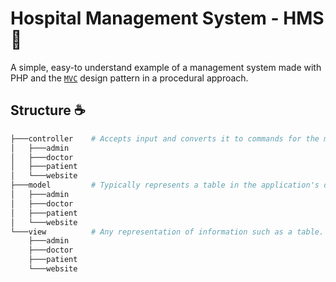 # Hospital Management System - HMS :tada:

A simple, easy-to understand example of a management system made with PHP and the [`MVC`](https://en.wikipedia.org/wiki/Model%E2%80%93view%E2%80%93controller) design pattern in a procedural approach. 

## Structure :coffee:
```bash
├───controller    # Accepts input and converts it to commands for the model or view.
│   ├───admin
│   ├───doctor
│   ├───patient
│   └───website
├───model         # Typically represents a table in the application's database.
│   ├───admin
│   ├───doctor
│   ├───patient
│   └───website
└───view          # Any representation of information such as a table. 
    ├───admin
    ├───doctor
    ├───patient
    └───website

```
